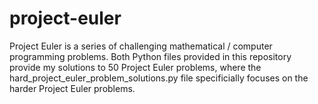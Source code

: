 # project-euler
Project Euler is a series of challenging mathematical / computer programming problems.
Both Python files provided in this repository provide my solutions to 50 Project Euler problems, where the hard_project_euler_problem_solutions.py file specificially focuses on the harder Project Euler problems. 
